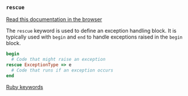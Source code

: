### `rescue`

[Read this documentation in the browser](https://github.com/Shopify/ruby-lsp/blob/main/static_docs/descriptions/rescue.md)

The `rescue` keyword is used to define an exception handling block. It is typically used with `begin` and `end` to handle exceptions raised in the `begin` block.

```ruby
begin
  # Code that might raise an exception
rescue ExceptionType => e
  # Code that runs if an exception occurs
end
```

[Ruby keywords](https://docs.ruby-lang.org/en/3.3/keywords_rdoc.html)
